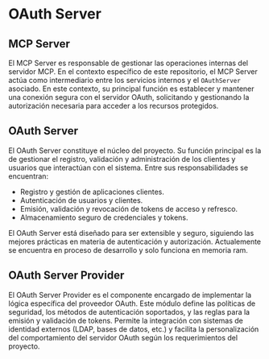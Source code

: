 # OAuth Server

## MCP Server

El MCP Server es responsable de gestionar las operaciones internas del servidor MCP. En el contexto específico de este repositorio, el MCP Server actúa como intermediario entre los servicios internos y el `OAuthServer` asociado. En este contexto, su principal función es establecer y mantener una conexión segura con el servidor OAuth, solicitando y gestionando la autorización necesaria para acceder a los recursos protegidos.

## OAuth Server

El OAuth Server constituye el núcleo del proyecto. Su función principal es la de gestionar el registro, validación y administración de los clientes y usuarios que interactúan con el sistema. Entre sus responsabilidades se encuentran:

- Registro y gestión de aplicaciones clientes.
- Autenticación de usuarios y clientes.
- Emisión, validación y revocación de tokens de acceso y refresco.
- Almacenamiento seguro de credenciales y tokens.
<!-- - Implementación de los distintos flujos de OAuth2 (Authorization Code, Client Credentials, etc.). -->

El OAuth Server está diseñado para ser extensible y seguro, siguiendo las mejores prácticas en materia de autenticación y autorización. Actualemente se encuentra en proceso de desarrollo y solo funciona en memoria ram.

## OAuth Server Provider

El OAuth Server Provider es el componente encargado de implementar la lógica específica del proveedor OAuth. Este módulo define las políticas de seguridad, los métodos de autenticación soportados, y las reglas para la emisión y validación de tokens. Permite la integración con sistemas de identidad externos (LDAP, bases de datos, etc.) y facilita la personalización del comportamiento del servidor OAuth según los requerimientos del proyecto.
